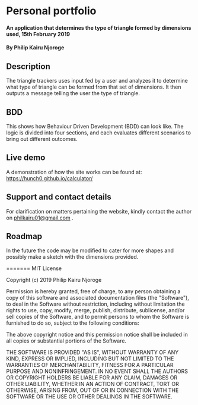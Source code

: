 # Personal portfolio
#### An application that determines the type of triangle formed by dimensions used, 15th February 2019
#### By Philip Kairu Njoroge
## Description
The triangle trackers uses input fed by a user and analyzes it to determine what type of triangle can be formed from that set of dimensions. It then outputs a message telling the user the type of triangle.
## BDD
This shows how Behaviour Driven Development (BDD) can look like.
The logic is divided into four sections, and each evaluates different scenarios to bring out different outcomes.
## Live demo
A demonstration of how the site works can be found at: https://hunch0.github.io/calculator/
## Support and contact details
For clarification on matters pertaining the website, kindly contact the author on philkairu01@gmail.com .
## Roadmap
In the future the code may be modified to cater for more shapes and possibly make a sketch with the dimensions provided.

=======
MIT License

Copyright (c) 2019 Philip Kairu Njoroge

Permission is hereby granted, free of charge, to any person obtaining a copy
of this software and associated documentation files (the "Software"), to deal
in the Software without restriction, including without limitation the rights
to use, copy, modify, merge, publish, distribute, sublicense, and/or sell
copies of the Software, and to permit persons to whom the Software is
furnished to do so, subject to the following conditions:

The above copyright notice and this permission notice shall be included in all
copies or substantial portions of the Software.

THE SOFTWARE IS PROVIDED "AS IS", WITHOUT WARRANTY OF ANY KIND, EXPRESS OR
IMPLIED, INCLUDING BUT NOT LIMITED TO THE WARRANTIES OF MERCHANTABILITY,
FITNESS FOR A PARTICULAR PURPOSE AND NONINFRINGEMENT. IN NO EVENT SHALL THE
AUTHORS OR COPYRIGHT HOLDERS BE LIABLE FOR ANY CLAIM, DAMAGES OR OTHER
LIABILITY, WHETHER IN AN ACTION OF CONTRACT, TORT OR OTHERWISE, ARISING FROM,
OUT OF OR IN CONNECTION WITH THE SOFTWARE OR THE USE OR OTHER DEALINGS IN THE
SOFTWARE.
